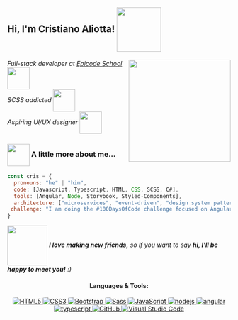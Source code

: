 
<h2> Hi, I'm Cristiano Aliotta! <img align='center' src="https://media.giphy.com/media/l4Jz7yp6XcmlOPTMs/giphy.gif" width="100"></h2>
<img align='right' src="https://media.giphy.com/media/f7omQNmgiyjj5sffvZ/giphy.gif" width="230">
<p><em>Full-stack developer at <a href="https://epicode.com/it/landing-web-developer-a/?utm_source=googleads&utm_campaign=brand&utm_adgroup=brandexact&utm_term=epicode&utm_campaign=Brand+QI+Target&utm_source=adwords&utm_medium=ppc&hsa_acc=1246633295&hsa_cam=16691982470&hsa_grp=138769335350&hsa_ad=589723747623&hsa_src=g&hsa_tgt=kwd-1083842420863&hsa_kw=epicode&hsa_mt=e&hsa_net=adwords&hsa_ver=3&gclid=Cj0KCQiAsdKbBhDHARIsANJ6-jeif9btekI_9y_o_hQYKUZorfZD_n2kAoDeUm_5uo9eS3Ga5BeIH7oaAqDvEALw_wcB">Epicode School </a><img align='center' src="https://media.giphy.com/media/VJ65NK5synjTaL4D0I/giphy.gif" width="50"></br>SCSS addicted <img align='center' src="https://media.giphy.com/media/p2mjs5zxatdtnklKEi/giphy.gif" width="50"></br>Aspiring UI/UX designer <img align='center' src="https://media.giphy.com/media/cJAVot5go0jTGlCWfr/giphy.gif" width="50"> 
</em></p>






### <img align='center' src="https://media.giphy.com/media/5QQ6FpAQ0syYLkONPB/giphy.gif" width="50"> A little more about me...  

```javascript
const cris = {
  pronouns: "he" | "him",
  code: [Javascript, Typescript, HTML, CSS, SCSS, C#],
  tools: [Angular, Node, Storybook, Styled-Components],
  architecture: ["microservices", "event-driven", "design system pattern"],
 challenge: "I am doing the #100DaysOfCode challenge focused on Angular"
}
```


<img align='center' src="https://media.giphy.com/media/0Awb0MITzU2efaxrS2/giphy.gif" width="90"> <em><b>I love making new friends,</b> so if you want to say <b>hi, I'll be happy to meet you!</b> :)</em>

<div align="center">
  <h4>Languages & Tools:</h4>
 
  <a href="https://html.spec.whatwg.org/multipage/" target="_blank">
    <img alt="HTML5" src="https://img.shields.io/badge/HTML5-E54C21?style=for-the-badge&logo=html5&logoColor=white" style="border-radius:10%">
  </a>
  <a href="https://www.w3.org/Style/CSS/" target="_blank">
    <img alt="CSS3" src="https://img.shields.io/badge/CSS3-214CE5?style=for-the-badge&logo=CSS3&logoColor=white" style="border-radius:10%">
  </a>
  <a href="https://getbootstrap.com/" target="_blank">
    <img alt="Bootstrap" src="https://img.shields.io/badge/Bootstrap-7611F6?style=for-the-badge&logo=Bootstrap&logoColor=white" style="border-radius:10%">
  </a>
  <a href="https://sass-lang.com/" target="_blank">
    <img alt="Sass" src="https://img.shields.io/badge/Sass-CF649A?style=for-the-badge&logo=sass&logoColor=white" style="border-radius:10%">
  </a>
  <a href="https://www.javascript.com/" target="_blank">
    <img alt="JavaScript" src="https://img.shields.io/badge/JavaScript-FCDC00?style=for-the-badge&logo=javascript&logoColor=white" style="border-radius:10%">
  </a>
  <a href="https://nodejs.org/" target="_blank">
    <img alt="nodejs" src="https://img.shields.io/badge/node%20js-026E00?style=for-the-badge&logo=node.js&logoColor=white" style="border-radius:10%">
  </a>
  <a href="https://angularjs.org/" target="_blank">
    <img alt="angular" src="https://img.shields.io/badge/angular-DD1B16?style=for-the-badge&logo=angular&logoColor=white" style="border-radius:10%">
  </a>
  <br>
  <a href="https://www.typescriptlang.org/" target="_blank">
   <img alt="typescript" src="https://img.shields.io/badge/TypeScript-007ACC?style=for-the-badge&logo=typescript&logoColor=white" style="border-radius:10%">
  </a>
  <a href="https://www.github.com">
    <img alt="GitHub" src="https://img.shields.io/badge/GitHub-231F20?style=for-the-badge&logo=github&logoColor=white" style="border-radius:10%">
  </a>
  <a href="https://code.visualstudio.com/" target="_blank">
    <img alt="Visual Studio Code" src="https://img.shields.io/badge/VS_Code-0078D4?style=for-the-badge&logo=visual%20studio%20code&logoColor=white" style="border-radius:10%">
  </a>
</div>
